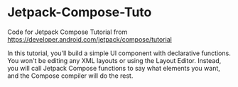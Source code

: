 # Jetpack-Compose-Tuto
Code for Jetpack Compose Tutorial  from https://developer.android.com/jetpack/compose/tutorial

In this tutorial, you'll build a simple UI component with declarative functions. You won't be editing any XML layouts or using the Layout Editor. Instead, you will call Jetpack Compose functions to say what elements you want, and the Compose compiler will do the rest.

